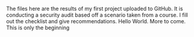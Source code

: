 The files here are the results of my first project uploaded to GitHub. 
It is conducting a security audit based off a scenario taken from a course. 
I fill out the checklist and give recommendations. 
Hello World. More to come. This is only the beginning  
